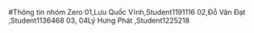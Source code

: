 #Thông tin nhóm
Zero
01,Lưu Quốc Vĩnh,Student1191116
02,Đỗ Văn Đạt ,Student1136468
03,
04Lý Hưng Phát ,Student1225218

